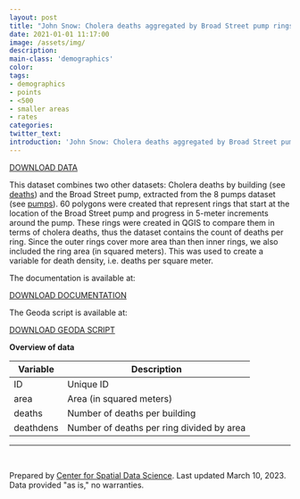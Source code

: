 ```yaml
---
layout: post
title: "John Snow: Cholera deaths aggregated by Broad Street pump rings"
date: 2021-01-01 11:17:00
image: /assets/img/
description:
main-class: 'demographics'
color:
tags:
- demographics
- points
- <500
- smaller areas
- rates
categories:
twitter_text:
introduction: 'John Snow: Cholera deaths aggregated by Broad Street pump rings'
---
```

<script>
  var map = L.map('map');
  L.tileLayer('https://api.tiles.mapbox.com/v4/{id}/{z}/{x}/{y}.png?access_token=pk.eyJ1IjoibWFwYm94IiwiYSI6ImNpejY4NXVycTA2emYycXBndHRqcmZ3N3gifQ.rJcFIG214AriISLbB6B5aw', { <!--this is the URL for the Nepal Geojson-->
		maxZoom: 18,
		attribution: 'Map data &copy; <a href="http://openstreetmap.org">OpenStreetMap</a> contributors, ' +
			'<a href="http://creativecommons.org/licenses/by-sa/2.0/">CC-BY-SA</a>, ' +
			'Imagery © <a href="http://mapbox.com">Mapbox</a>',
		id: 'mapbox.light'
	}).addTo(map);

  map.scrollWheelZoom.disable();
  map.touchZoom.disable();
  var enableMapInteraction = function () {
      map.scrollWheelZoom.enable();
      map.touchZoom.enable();
  }
  $('#map').on('click touch', enableMapInteraction);
$('#map').on('mouseout', function(){ map.scrollWheelZoom.disable();});

  var smallIcon = L.icon({
         iconUrl: 'http://www.hckrecruitment.nic.in/images/blue.png',
         iconSize: [16, 16], // size of the icon
         });

   function onEachFeature(feature, layer) {
     //console.log(feature);
     var txt = "";
     for (var fname in feature.properties) {
       txt += fname;
       txt += " : ";
       txt += feature.properties[fname];
       txt += "<br/>";
     }
     layer.bindPopup(txt);
   }


  // load GeoJSON from an external file
  // load GeoJSON from an external file
  $.getJSON("../data/deaths_by_bsrings.geojson",function(data){
    // add GeoJSON layer to the map once the file is loaded
    var json = L.geoJson(data, {
      pointToLayer: function(feature, latlng) {
        
        return L.marker(latlng, {
          icon: smallIcon
        });
      },
      onEachFeature: onEachFeature
    });
    json.addTo(map);
    map.fitBounds(json.getBounds());
  });

</script>

[DOWNLOAD DATA](../data/snow4.zip)

This dataset combines two other datasets: Cholera deaths by building (see [deaths](https://geodacenter.github.io/data-and-lab/snow2/)) and the Broad Street pump, extracted from the 8 pumps dataset (see [pumps](https://geodacenter.github.io/data-and-lab/snow6/)). 60 polygons were created that represent rings that start at the location of the Broad Street pump and progress in 5-meter increments around the pump. These rings were created in QGIS to compare them in terms of cholera deaths, thus the dataset contains the count of deaths per ring. Since the outer rings cover more area than then inner rings, we also included the ring area (in squared meters). This was used to create a variable for death density, i.e. deaths per square meter.

The documentation is available at:

[DOWNLOAD DOCUMENTATION](../data/snow_documentation.pdf)

The Geoda script is available at:

[DOWNLOAD GEODA SCRIPT](../data/geoda_scripts_snow.pdf)


**Overview of data**

|	Variable	| 	Description 	|
|---|---|				
|	ID 	|	Unique ID 	|
| area | Area (in squared meters) |
|	deaths 	|	Number of deaths per building 	|
|	deathdens	|	Number of deaths per ring divided by area	|

* * * * * 
<br />

Prepared by [Center for Spatial Data Science](https://spatial.uchicago.edu/). Last updated March 10, 2023. Data provided "as is," no warranties.

